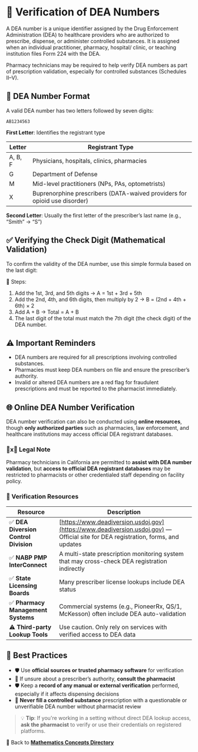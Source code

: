 # 📘 Verification of DEA Numbers

A DEA number is a unique identifier assigned by the Drug Enforcement Administration (DEA) to healthcare providers who are authorized to prescribe, dispense, or administer controlled substances. It is assigned when an individual practitioner, pharmacy, hospital/ clinic, or teaching institution files Form 224 with the DEA.

Pharmacy technicians may be required to help verify DEA numbers as part of prescription validation, especially for controlled substances (Schedules II–V).

## 🔢 **DEA Number Format**

A valid DEA number has two letters followed by seven digits:

```nginx
AB1234563
```

**First Letter**: Identifies the registrant type

| Letter  | Registrant Type |
|---------|-----------------|
| A, B, F | Physicians, hospitals, clinics, pharmacies |
| G       | Department of Defense |
| M       | Mid-level practitioners (NPs, PAs, optometrists) |
| X       | Buprenorphine prescribers (DATA-waived providers for opioid use disorder) |

**Second Letter**: Usually the first letter of the prescriber’s last name (e.g., “Smith” → “S”)

## ✅ **Verifying the Check Digit (Mathematical Validation)**

To confirm the validity of the DEA number, use this simple formula based on the last digit:

🔢 Steps:

1. Add the 1st, 3rd, and 5th digits
→ A = 1st + 3rd + 5th
1. Add the 2nd, 4th, and 6th digits, then multiply by 2
→ B = (2nd + 4th + 6th) × 2
1. Add A + B
→ Total = A + B
1. The last digit of the total must match the 7th digit (the check digit) of the DEA number.

## ⚠️ **Important Reminders**

- DEA numbers are required for all prescriptions involving controlled substances.
- Pharmacies must keep DEA numbers on file and ensure the prescriber’s authority.
- Invalid or altered DEA numbers are a red flag for fraudulent prescriptions and must be reported to the pharmacist immediately.

## 🌐 Online DEA Number Verification

DEA number verification can also be conducted using **online resources**, though **only authorized parties** such as pharmacies, law enforcement, and healthcare institutions may access official DEA registrant databases.

### 🦅x🐻 Legal Note

Pharmacy technicians in California are permitted to **assist with DEA number validation**, but **access to official DEA registrant databases** may be restricted to pharmacists or other credentialed staff depending on facility policy.

### 🔗 Verification Resources

| Resource | Description |
|----------|-------------|
| ✅ **DEA Diversion Control Division** | [https://www.deadiversion.usdoj.gov](https://www.deadiversion.usdoj.gov) — Official site for DEA registration, forms, and updates |
| ✅ **NABP PMP InterConnect** | A multi-state prescription monitoring system that may cross-check DEA registration indirectly |
| ✅ **State Licensing Boards** | Many prescriber license lookups include DEA status |
| ✅ **Pharmacy Management Systems** | Commercial systems (e.g., PioneerRx, QS/1, McKesson) often include DEA auto-validation |
| ⚠️ **Third-party Lookup Tools** | Use caution. Only rely on services with verified access to DEA data |

## 🚨 Best Practices

- 🛡️ Use **official sources or trusted pharmacy software** for verification
- 📍 If unsure about a prescriber’s authority, **consult the pharmacist**
- 🛡️ Keep a **record of any manual or external verification** performed, especially if it affects dispensing decisions
- 🚨 **Never fill a controlled substance** prescription with a questionable or unverifiable DEA number without pharmacist review

> 💡 **Tip**: If you're working in a setting without direct DEA lookup access, **ask the pharmacist** to verify or use their credentials on registered platforms.

🔗 Back to [**Mathematics Concepts Directory**](./readme.md)
